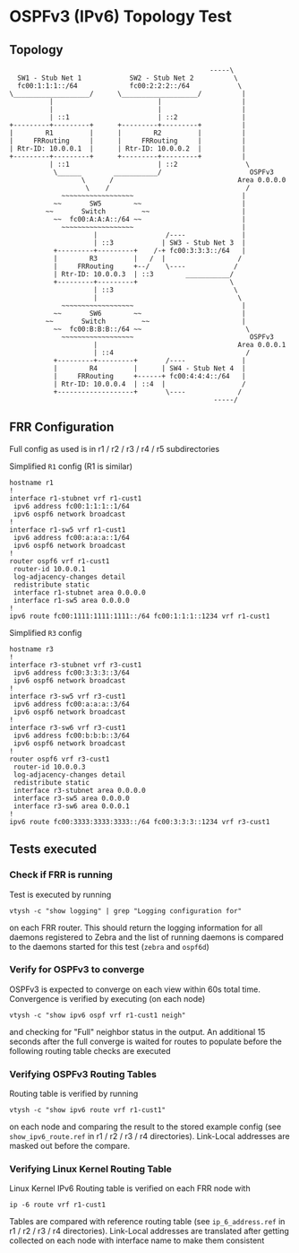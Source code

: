 # OSPFv3 (IPv6) Topology Test

## Topology
	                                                  -----\
	  SW1 - Stub Net 1            SW2 - Stub Net 2          \
	  fc00:1:1:1::/64             fc00:2:2:2::/64            \
	\___________________/      \___________________/          |
	          |                          |                    |
	          |                          |                    |
	          | ::1                      | ::2                |
	+---------+---------+      +---------+---------+          |
	|        R1         |      |        R2         |          |
	|     FRRouting     |      |     FRRouting     |          |
	| Rtr-ID: 10.0.0.1  |      | Rtr-ID: 10.0.0.2  |          |
	+---------+---------+      +---------+---------+          |
	          | ::1                      | ::2                 \
	           \______        ___________/                      OSPFv3
	                  \      /                               Area 0.0.0.0
	                   \    /                                  /
	             ~~~~~~~~~~~~~~~~~~                           |
	           ~~       SW5        ~~                         |
	         ~~       Switch         ~~                       |
	           ~~  fc00:A:A:A::/64 ~~                         |
	             ~~~~~~~~~~~~~~~~~~                           |
	                     |                 /----              |
	                     | ::3            | SW3 - Stub Net 3  | 
	           +---------+---------+    /-+ fc00:3:3:3::/64   |
	           |        R3         |   /  |                  /
	           |     FRRouting     +--/    \----            /
	           | Rtr-ID: 10.0.0.3  | ::3        ___________/
	           +---------+---------+                       \
	                     | ::3                              \
	                     |                                   \
	             ~~~~~~~~~~~~~~~~~~                           |
	           ~~       SW6        ~~                         |
	         ~~       Switch         ~~                       |
	           ~~  fc00:B:B:B::/64 ~~                          \
	             ~~~~~~~~~~~~~~~~~~                             OSPFv3
	                     |                                   Area 0.0.0.1
	                     | ::4                                 /
	           +---------+---------+       /----              |
	           |        R4         |      | SW4 - Stub Net 4  |
	           |     FRRouting     +------+ fc00:4:4:4::/64   |
	           | Rtr-ID: 10.0.0.4  | ::4  |                   /
	           +-------------------+       \----             /
	                                                   -----/

## FRR Configuration

Full config as used is in r1 / r2 / r3 / r4 / r5 subdirectories

Simplified `R1` config (R1 is similar)

	hostname r1
	!
	interface r1-stubnet vrf r1-cust1
	 ipv6 address fc00:1:1:1::1/64
	 ipv6 ospf6 network broadcast
	!
	interface r1-sw5 vrf r1-cust1
	 ipv6 address fc00:a:a:a::1/64
	 ipv6 ospf6 network broadcast
	!
	router ospf6 vrf r1-cust1
	 router-id 10.0.0.1
	 log-adjacency-changes detail
	 redistribute static
	 interface r1-stubnet area 0.0.0.0
	 interface r1-sw5 area 0.0.0.0
	!
	ipv6 route fc00:1111:1111:1111::/64 fc00:1:1:1::1234 vrf r1-cust1

Simplified `R3` config

	hostname r3
	!
	interface r3-stubnet vrf r3-cust1
	 ipv6 address fc00:3:3:3::3/64
	 ipv6 ospf6 network broadcast
	!
	interface r3-sw5 vrf r3-cust1
	 ipv6 address fc00:a:a:a::3/64
	 ipv6 ospf6 network broadcast
	!
	interface r3-sw6 vrf r3-cust1
	 ipv6 address fc00:b:b:b::3/64
	 ipv6 ospf6 network broadcast
	!
	router ospf6 vrf r3-cust1
	 router-id 10.0.0.3
	 log-adjacency-changes detail
	 redistribute static
	 interface r3-stubnet area 0.0.0.0
	 interface r3-sw5 area 0.0.0.0
	 interface r3-sw6 area 0.0.0.1
	!
	ipv6 route fc00:3333:3333:3333::/64 fc00:3:3:3::1234 vrf r3-cust1

## Tests executed

### Check if FRR is running

Test is executed by running 

	vtysh -c "show logging" | grep "Logging configuration for"
	
on each FRR router. This should return the logging information for all daemons registered
to Zebra and the list of running daemons is compared to the daemons started for this test (`zebra` and `ospf6d`)

### Verify for OSPFv3 to converge

OSPFv3 is expected to converge on each view within 60s total time. Convergence is verified by executing (on each node)

	vtysh -c "show ipv6 ospf vrf r1-cust1 neigh"

and checking for "Full" neighbor status in the output. An additional 15 seconds after the full converge is waited for routes to populate before the following routing table checks are executed

### Verifying OSPFv3 Routing Tables

Routing table is verified by running 

	vtysh -c "show ipv6 route vrf r1-cust1"

on each node and comparing the result to the stored example config (see `show_ipv6_route.ref` in r1 / r2 / r3 / r4 directories). Link-Local addresses are masked out before the compare.

### Verifying Linux Kernel Routing Table

Linux Kernel IPv6 Routing table is verified on each FRR node with

	ip -6 route vrf r1-cust1

Tables are compared with reference routing table (see `ip_6_address.ref` in r1 / r2 / r3 / r4 directories). Link-Local addresses are translated after getting collected on each node with interface name to make them consistent
